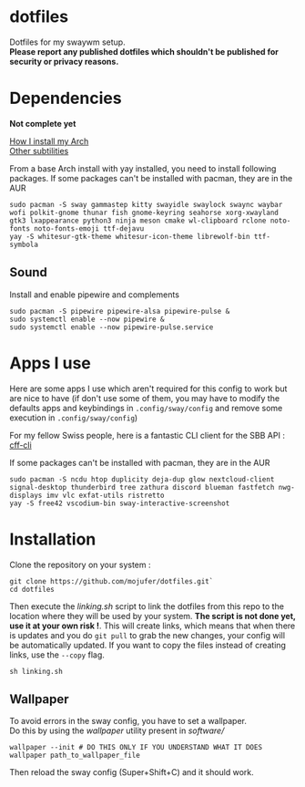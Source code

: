 # dotfiles
Dotfiles for my swaywm setup.  
**Please report any published dotfiles which shouldn't be published for security or privacy reasons.**

# Dependencies
**Not complete yet**  

[How I install my Arch](resources/arch_install_notes.md)   
[Other subtilities](resources/other_notes.md)


From a base Arch install with yay installed, you need to install following packages.
If some packages can't be installed with pacman, they are in the AUR
```
sudo pacman -S sway gammastep kitty swayidle swaylock swaync waybar wofi polkit-gnome thunar fish gnome-keyring seahorse xorg-xwayland gtk3 lxappearance python3 ninja meson cmake wl-clipboard rclone noto-fonts noto-fonts-emoji ttf-dejavu
yay -S whitesur-gtk-theme whitesur-icon-theme librewolf-bin ttf-symbola 
```

## Sound
Install and enable pipewire and complements
```
sudo pacman -S pipewire pipewire-alsa pipewire-pulse &
sudo systemctl enable --now pipewire &
sudo systemctl enable --now pipewire-pulse.service
```

# Apps I use
Here are some apps I use which aren't required for this config to work but are nice to have (if don't use some of them, you may have to modify the defaults apps and keybindings in ```.config/sway/config``` and remove some execution in ```.config/sway/config```)

For my fellow Swiss people, here is a fantastic CLI client for the SBB API : [cff-cli](https://github.com/goeil/cff-cli)


If some packages can't be installed with pacman, they are in the AUR
```
sudo pacman -S ncdu htop duplicity deja-dup glow nextcloud-client signal-desktop thunderbird tree zathura discord blueman fastfetch nwg-displays imv vlc exfat-utils ristretto
yay -S free42 vscodium-bin sway-interactive-screenshot 
```

# Installation
Clone the repository on your system : 
```
git clone https://github.com/mojufer/dotfiles.git`
cd dotfiles
```

Then execute the *linking.sh* script to link the dotfiles from this repo to the location where they will be used by your system. **The script is not done yet, use it at your own risk !**.
This will create links, which means that when there is updates and you do ```git pull``` to grab the new changes, your config will be automatically updated. If you want to copy the files instead of creating links, use the ```--copy``` flag.
```
sh linking.sh
```

## Wallpaper
To avoid errors in the sway config, you have to set a wallpaper.  
Do this by using the *wallpaper* utility present in *software/*
```
wallpaper --init # DO THIS ONLY IF YOU UNDERSTAND WHAT IT DOES
wallpaper path_to_wallpaper_file
```
Then reload the sway config (Super+Shift+C) and it should work.
